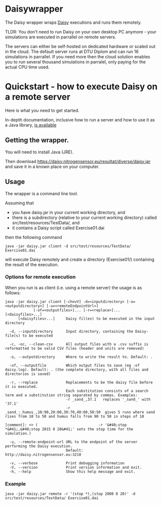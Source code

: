 # Daisywrapper
The Daisy wrapper wraps [Daisy](https://daisy.ku.dk) executions and runs them remotely.

TLDR: You don't need to run Daisy on your own desktop PC anymore - your simulations are executed in parrallel on remote servers.

The servers can either be self-hosted on dedicated hardware or scaled out in the cloud.
The default server runs at DTU Diplom and can run 16 simulations in parrallel. If you need more then the cloud solution enables you to run several thousand simulations in parralel, only paying for the actual CPU time used.


# Quickstart - how to execute Daisy on a remote server

Here is what you need to get started.

In-depth documentation, inclusive how to run a server and how to use it as a Java library, [is available](documentation)


## Getting the wrapper.

You will need to install Java (JRE).

Then download https://daisy.nitrogensensor.eu/resultat/diverse/daisy.jar and save it in a known place on your computer.


## Usage

The wrapper is a command line tool. 

Assuming that
  - you have daisy.jar in your current working directory, and
  - there is a subdirectory (relative to your current working directory) 
called src/test/resources/TestData/, and
  - it contains a Daisy script called Exercise01.dai

then the following command
```
java -jar daisy.jar client -d src/test/resources/TestData/ Exercise01.dai
``` 
will execute Daisy remotely and create a directory (Exercise01/) containing the result of the execution.

### Options for remote execution

When you run is as client (i.e. using a remote server) the usage is as follows:

```
java -jar daisy.jar client [-chnvV] -d=<inputdirectory> [-o=<outputdirectory>] [-u=<remoteEndpointUrl>]
             [-of=<outputfiles>]... [-r=<replace>]... [<daisyfiles>...]
      [<daisyfiles>...]     Daisy fil(es) to be executed in the input directory

  -d, --inputdirectory      Input directory, containing the Daisy-file(s) to be executed

  -c, -oc, --clean-csv      All output files with a .csv suffix is reformatted to be valid CSV files (header and units are removed)

  -o, --outputdirectory     Where to write the result to. Default: .

  -of, --outputfile         Which output files to save (eg -of daisy.log). Default: . (the complete directory, with all files and directories is saved)

  -r, --replace             Replacements to be the daisy file before it is executed. 
                            Each substitution consists of a search term and a substitution string separated by commas. Examples:
                            -r _sand_,37.1   replaces '_sand_' with '37.1'
                            -r _sand_:_humus_,10:90,20:80,30:70,40:60,50:50  gives 5 runs where sand rises from 10 to 50 and humus falls from 90 to 50 in steps of 10

[comment]: <> (                            -r '&#40;stop *&#41;,&#40;stop 2015 8 20&#41;' sets the stop time for the simulation.)

  -u, --remote-endpoint-url URL to the endpoint of the server performing the Daisy execution. 
                            Default: http://daisy.nitrogensensor.eu:3210

  -v, --verbose             Print debugging information
  -V, --version             Print version information and exit.
  -h, --help                Show this help message and exit.

``` 
### Example

```
java -jar daisy.jar remote -r '(stop *),(stop 2008 8 20)' -d src/test/resources/TestData/ Exercise01.dai
``` 


